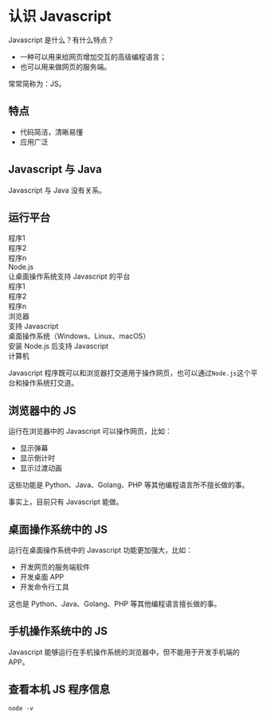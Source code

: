 # 认识 Javascript

Javascript 是什么？有什么特点？

- 一种可以用来给网页增加交互的高级编程语言；
- 也可以用来做网页的服务端。

常常简称为：JS。

## 特点

- 代码简洁，清晰易懂
- 应用广泛

## Javascript 与 Java

Javascript 与 Java 没有关系。

## 运行平台

<div class="bg-cyan flex flex-col gap-2 pt-4">
    <div class="bg-red flex flex-row gap-2 items-end">
        <div class="flex flex-col w-3/5 gap-1">
            <div class="flex flex-row gap-4 justify-center">
                <div class="brick px-2">程序1</div>
                <div class="brick px-2">程序2</div>
                <div class="brick px-2">程序n</div>
            </div>
            <div class="bg-sky w-full text-center py-2">
                Node.js<br/>
                <span class="text-sm">让桌面操作系统支持 Javascript 的平台</span>
            </div>
        </div>
        <div class="flex flex-col w-3/5 gap-1">
            <div class="flex flex-row gap-4 justify-center">
                <div class="brick px-2">程序1</div>
                <div class="brick px-2">程序2</div>
                <div class="brick px-2">程序n</div>
            </div>
            <div class="bg-sky w-full text-center py-2">
                浏览器<br/>
                <span class="text-sm">支持 Javascript</span>
            </div>
        </div>
    </div>
    <div class="bg-yellow text-center py-4">
        桌面操作系统（Windows、Linux、macOS）<br/>
        <span class="text-sm">安装 Node.js 后支持 Javascript </span>
    </div>
    <div class="bg-yellow text-center py-4">计算机</div>
</div>

Javascript 程序既可以和浏览器打交道用于操作网页，也可以通过`Node.js`这个平台和操作系统打交道。

## 浏览器中的 JS

运行在浏览器中的 Javascript 可以操作网页，比如：

- 显示弹幕
- 显示倒计时
- 显示过渡动画

这些功能是 Python、Java、Golang、PHP 等其他编程语言所不擅长做的事。

事实上，目前只有 Javascript 能做。

## 桌面操作系统中的 JS

运行在桌面操作系统中的 Javascript 功能更加强大，比如：

- 开发网页的服务端软件
- 开发桌面 APP
- 开发命令行工具

这也是 Python、Java、Golang、PHP 等其他编程语言擅长做的事。

## 手机操作系统中的 JS

Javascript 能够运行在手机操作系统的浏览器中，但不能用于开发手机端的 APP。

## 查看本机 JS 程序信息

<div class="run"></div>

```shell
node -v
```
